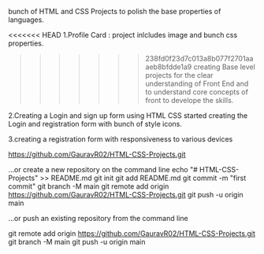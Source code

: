 bunch of HTML and CSS Projects to polish the base properties of languages.

<<<<<<< HEAD
1.Profile Card : project inlcludes image and bunch css properties.

> > > > > > > 238fd0f23d7c013a8b077f2701aaaeb8bfdde1a9
> > > > > > > creating Base level projects for the clear understanding of Front End and to understand core concepts of front to develope the skills.

2.Creating a Login and sign up form using HTML CSS
started creating the Login and registration form with bunch of style icons.

3.creating a registration form with responsiveness to various devices

https://github.com/GauravR02/HTML-CSS-Projects.git

…or create a new repository on the command line
echo "# HTML-CSS-Projects" >> README.md
git init
git add README.md
git commit -m "first commit"
git branch -M main
git remote add origin https://github.com/GauravR02/HTML-CSS-Projects.git
git push -u origin main

…or push an existing repository from the command line

git remote add origin https://github.com/GauravR02/HTML-CSS-Projects.git
git branch -M main
git push -u origin main
